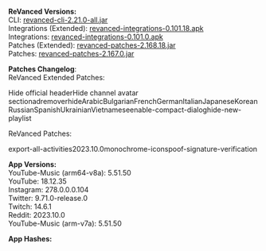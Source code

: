 **ReVanced Versions:**  
CLI: [revanced-cli-2.21.0-all.jar](https://github.com/j-hc/revanced-cli/releases/tag/v2.21.0)  
Integrations (Extended): [revanced-integrations-0.101.18.apk](https://github.com/inotia00/revanced-integrations/releases/tag/v0.101.18)  
Integrations: [revanced-integrations-0.101.0.apk](https://github.com/revanced/revanced-integrations/releases/tag/v0.101.0)  
Patches (Extended): [revanced-patches-2.168.18.jar](https://github.com/inotia00/revanced-patches/releases/tag/v2.168.18)  
Patches: [revanced-patches-2.167.0.jar](https://github.com/revanced/revanced-patches/releases/tag/v2.167.0)  

**Patches Changelog**:   
ReVanced Extended Patches:  

Hide official headerHide channel avatar sectionadremoverhideArabicBulgarianFrenchGermanItalianJapaneseKoreanRussianSpanishUkrainianVietnameseenable-compact-dialoghide-new-playlist
  
ReVanced Patches:   

export-all-activities2023.10.0monochrome-iconspoof-signature-verification
  
**App Versions:**  
YouTube-Music (arm64-v8a): 5.51.50  
YouTube: 18.12.35  
Instagram: 278.0.0.0.104  
Twitter: 9.71.0-release.0  
Twitch: 14.6.1  
Reddit: 2023.10.0  
YouTube-Music (arm-v7a): 5.51.50  

**App Hashes:**  
  
